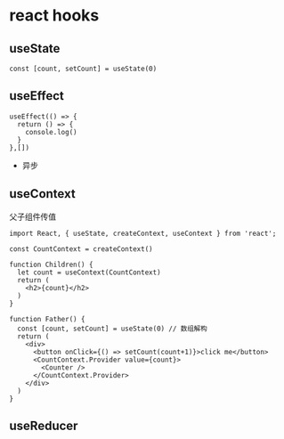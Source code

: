 # react hooks

## useState
```
const [count, setCount] = useState(0)
```

## useEffect
```
useEffect(() => {
  return () => {
    console.log()
  }
},[])
```

- 异步


## useContext
父子组件传值

```
import React, { useState, createContext, useContext } from 'react';

const CountContext = createContext()

function Children() {
  let count = useContext(CountContext)
  return (
    <h2>{count}</h2>
  )
}

function Father() {
  const [count, setCount] = useState(0) // 数组解构
  return (
    <div>
      <button onClick={() => setCount(count+1)}>click me</button>
      <CountContext.Provider value={count}>
        <Counter />
      </CountContext.Provider>
    </div>
  )
}
```

## useReducer
